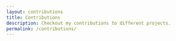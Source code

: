 ```yaml
---
layout: contributions
title: Contributions
description: Checkout my contributions to different projects.
permalink: /contributions/
---
```


